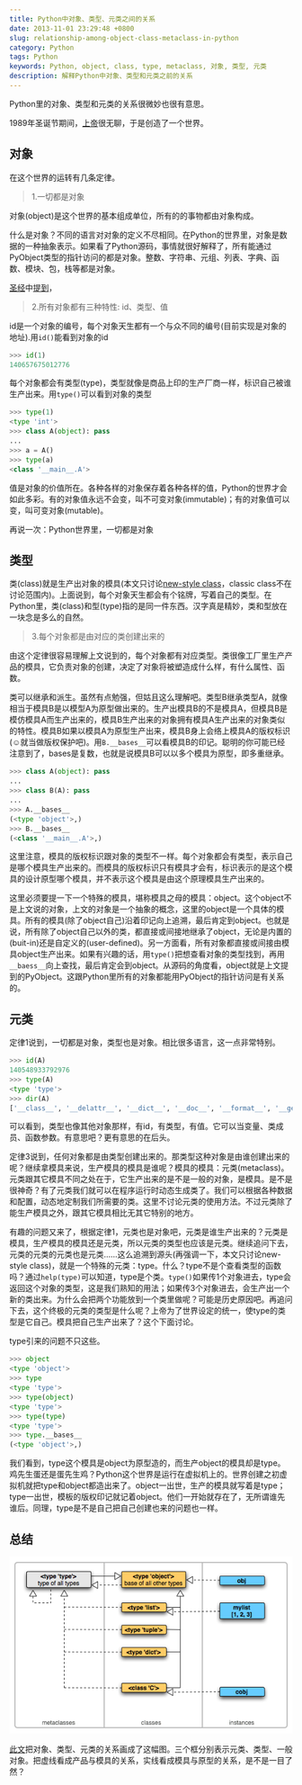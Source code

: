 ```yaml
---
title: Python中对象、类型、元类之间的关系
date: 2013-11-01 23:29:48 +0800
slug: relationship-among-object-class-metaclass-in-python
category: Python
tags: Python
keywords: Python, object, class, type, metaclass, 对象, 类型, 元类
description: 解释Python中对象、类型和元类之前的关系
---
```



Python里的对象、类型和元类的关系很微妙也很有意思。

1989年圣诞节期间，[上帝](http://www.python.org/~guido/)很无聊，于是创造了一个世界。

<!-- more -->

## 对象

在这个世界的运转有几条定律。

> 1.一切都是对象

对象(object)是这个世界的基本组成单位，所有的的事物都由对象构成。

什么是对象？不同的语言对对象的定义不尽相同。在Python的世界里，对象是数据的一种抽象表示。如果看了Python源码，事情就很好解释了，所有能通过PyObject类型的指针访问的都是对象。整数、字符串、元组、列表、字典、函数、模块、包，栈等都是对象。

[圣经](http://www.python.org/doc/)中[提到](http://docs.python.org/2/reference/datamodel.html#objects-values-and-types)，

> 2.所有对象都有三种特性: id、类型、值

id是一个对象的编号，每个对象天生都有一个与众不同的编号(目前实现是对象的地址).用`id()`能看到对象的id
```python
>>> id(1)
140657675012776
```


每个对象都会有类型(type)，类型就像是商品上印的生产厂商一样，标识自己被谁生产出来。用`type()`可以看到对象的类型
```python
>>> type(1)
<type 'int'>
>>> class A(object): pass
... 
>>> a = A()
>>> type(a)
<class '__main__.A'>
```

值是对象的价值所在。各种各样的对象保存着各种各样的值，Python的世界才会如此多彩。有的对象值永远不会变，叫不可变对象(immutable)；有的对象值可以变，叫可变对象(mutable)。

再说一次：Python世界里，一切都是对象

## 类型

类(class)就是生产出对象的模具(本文只讨论[new-style class](http://docs.python.org/2/reference/datamodel.html#new-style-and-classic-classes)，classic class不在讨论范围内)。上面说到，每个对象天生都会有个铭牌，写着自己的类型。在Python里，类(class)和型(type)指的是同一件东西。汉字真是精妙，类和型放在一块念是多么的自然。

> 3.每个对象都是由对应的类创建出来的

由这个定律很容易理解上文说到的，每个对象都有对应类型。类很像工厂里生产产品的模具，它负责对象的创建，决定了对象将被塑造成什么样，有什么属性、函数。

类可以继承和派生。虽然有点勉强，但姑且这么理解吧。类型B继承类型A，就像相当于模具B是以模型A为原型做出来的。生产出模具B的不是模具A，但模具B是模仿模具A而生产出来的，模具B生产出来的对象拥有模具A生产出来的对象类似的特性。模具B如果以模具A为原型生产出来，模具B身上会络上模具A的版权标识(☺就当做版权保护吧)。用`B.__bases__`可以看模具B的印记。聪明的你可能已经注意到了，bases是复数，也就是说模具B可以以多个模具为原型，即多重继承。
```python
>>> class A(object): pass
...
>>> class B(A): pass
...
>>> A.__bases__
(<type 'object'>,)
>>> B.__bases__
(<class '__main__.A'>,)
```

这里注意，模具的版权标识跟对象的类型不一样。每个对象都会有类型，表示自己是哪个模具生产出来的。而模具的版权标识只有模具才会有，标识表示的是这个模具的设计原型哪个模具，并不表示这个模具是由这个原理模具生产出来的。

这里必须要提一下一个特殊的模具，堪称模具之母的模具：object。这个object不是上文说的对象，上文的对象是一个抽象的概念，这里的object是一个具体的模具。所有的模具(除了object自己)沿着印记向上追溯，最后肯定到object。也就是说，所有除了object自己以外的类，都直接或间接地继承了object，无论是内置的(buit-in)还是自定义的(user-defined)。另一方面看，所有对象都直接或间接由模具object生产出来。如果有兴趣的话，用`type()`把想查看对象的类型找到，再用`__baess__`向上查找，最后肯定会到object。从源码的角度看，object就是上文提到的PyObject。这跟Python里所有的对象都能用PyObject的指针访问是有关系的。

## 元类

定律1说到，一切都是对象，类型也是对象。相比很多语言，这一点非常特别。
```python
>>> id(A)
140548933792976
>>> type(A)
<type 'type'>
>>> dir(A)
['__class__', '__delattr__', '__dict__', '__doc__', '__format__', '__getattribute__', '__hash__', '__init__', '__module__', '__new__', '__reduce__', '__reduce_ex__', '__repr__', '__setattr__', '__sizeof__', '__str__', '__subclasshook__', '__weakref__']
```

可以看到，类型也像其他对象那样，有id，有类型，有值。它可以当变量、类成员、函数参数。有意思吧？更有意思的在后头。

定律3说到，任何对象都是由类型创建出来的。那类型这种对象是由谁创建出来的呢？继续拿模具来说，生产模具的模具是谁呢？模具的模具：元类(metaclass)。元类跟其它模具不同之处在于，它生产出来的是不是一般的对象，是模具。是不是很神奇？有了元类我们就可以在程序运行时动态生成类了。我们可以根据各种数据和配置，动态地定制我们所需要的类。这里不讨论元类的使用方法。不过元类除了能生产模具之外，跟其它模具相比无其它特别的地方。

有趣的问题又来了，根据定律1，元类也是对象吧，元类是谁生产出来的？元类是模具，生产模具的模具还是元类，所以元类的类型也应该是元类。继续追问下去，元类的元类的元类也是元类……这么追溯到源头(再强调一下，本文只讨论new-style class)，就是一个特殊的元类：type。什么？type不是个查看类型的函数吗？通过`help(type)`可以知道，type是个类。`type()`如果传1个对象进去，type会返回这个对象的类型，这是我们熟知的用法；如果传3个对象进去，会生产出一个新的类出来。为什么会把两个功能放到一个类里做呢？可能是历史原因吧。再追问下去，这个终极的元类的类型是什么呢？上帝为了世界设定的统一，使type的类型是它自己。模具把自己生产出来了？这个下面讨论。

type引来的问题不只这些。
```python
>>> object
<type 'object'>
>>> type
<type 'type'>
>>> type(object)
<type 'type'>
>>> type(type)
<type 'type'>
>>> type.__bases__
(<type 'object'>,)
```

我们看到，type这个模具是object为原型造的，而生产object的模具却是type。鸡先生蛋还是蛋先生鸡？Python这个世界是运行在虚拟机上的。世界创建之初虚拟机就把type和object都造出来了。object一出世，生产的模具就写着是type；type一出世，模板的版权印记就记着object。他们一开始就存在了，无所谓谁先谁后。同理，type是不是自己把自己创建也来的问题也一样。

## 总结

![对象、类型、元类之间的关系](/images/relationship-among-object-class-metaclass-in-python/python_types_map.png)

[此文](http://www.cafepy.com/article/python_types_and_objects/python_types_and_objects.html)把对象、类型、元类的关系画成了这幅图。三个框分别表示元类、类型、一般对象。把虚线看成产品与模具的关系，实线看成模具与原型的关系，是不是一目了然？
